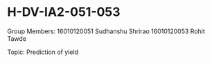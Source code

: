 # H-DV-IA2-051-053
Group Members:
16010120051 Sudhanshu Shrirao
16010120053 Rohit Tawde

Topic: Prediction of yield
